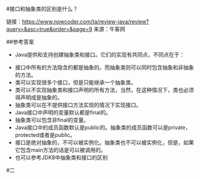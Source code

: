 #接口和抽象类的区别是什么？ 

链接：https://www.nowcoder.com/ta/review-java/review?query=&asc=true&order=&page=9
来源：牛客网


##参考答案
+ Java提供和支持创建抽象类和接口。它们的实现有共同点，不同点在于：<br>
- 接口中所有的方法隐含的都是抽象的。而抽象类则可以同时包含抽象和非抽象的方法。<br>
- 类可以实现很多个接口，但是只能继承一个抽象类。<br>
- 类可以不实现抽象类和接口声明的所有方法，当然，在这种情况下，类也必须得声明成是抽象的。<br>
- 抽象类可以在不提供接口方法实现的情况下实现接口。<br>
- Java接口中声明的变量默认都是final的。<br>
- 抽象类可以包含非final的变量。<br>
- Java接口中的成员函数默认是public的。抽象类的成员函数可以是private，protected或者是public。<br>
- 接口是绝对抽象的，不可以被实例化。抽象类也不可以被实例化，但是，如果它包含main方法的话是可以被调用的。<br>
- 也可以参考JDK8中抽象类和接口的区别<br>

#二
